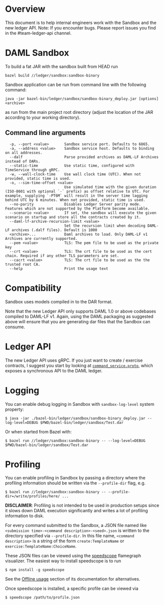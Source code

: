 # Overview
This document is to help internal engineers work with the Sandbox and the new ledger API.
Note: If you encounter bugs. Please report issues you find in the #team-ledger-api channel.

# DAML Sandbox

To build a fat JAR with the sandbox built from HEAD run

    bazel build //ledger/sandbox:sandbox-binary

Sandbox application can be run from command line with the following command:

    java -jar bazel-bin/ledger/sandbox/sandbox-binary_deploy.jar [options] <archive>

as run from the main project root directory (adjust the location of the JAR according to your working directory).

## Command line arguments

```
  -p, --port <value>       Sandbox service port. Defaults to 6865.
  -a, --address <value>    Sandbox service host. Defaults to binding on all addresses.
  --dalf                   Parse provided archives as DAML-LF Archives instead of DARs.
  --static-time            Use static time, configured with TimeService through gRPC.
  -w, --wall-clock-time    Use wall clock time (UTC). When not provided, static time is used.
  -o, --sim-time-offset <value>
                           Use simulated time with the given duration (ISO-8601 with optional `-` prefix) as offset relative to UTC. For example, supplying `-PT6M` will result in the server time lagging behind UTC by 6 minutes. When not provided, static time is used.
  --no-parity              Disables Ledger Server parity mode. Features which are not supported by the Platform become available.
  --scenario <value>       If set, the sandbox will execute the given scenario on startup and store all the contracts created by it.
  --daml-lf-archive-recursion-limit <value>
                           Set the recursion limit when decoding DAML-LF archives (.dalf files). Default is 1000
  <archive>...             Daml archives to load. Only DAML-LF v1 Archives are currently supported.
  --pem <value>            TLS: The pem file to be used as the private key
  --crt <value>            TLS: The crt file to be used as the cert chain. Required if any other TLS parameters are set.
  --cacrt <value>          TLS: The crt file to be used as the the trusted root CA.
  --help                   Print the usage text
```

# Compatibility

Sandbox uses models compiled in to the DAR format.

Note that the new Ledger API only supports DAML 1.0 or above codebases compiled to DAML-LF v1. Again, using the DAML packaging as suggested above will ensure that you are generating dar files that the Sandbox can consume.

# Ledger API

The new Ledger API uses gRPC. If you just want to create / exercise contracts, I suggest you start by looking at [`command_service.proto`](/ledger-api/grpc-definitions/com/daml/ledger/api/v1/command_service.proto), which exposes a synchronous API to the DAML ledger.

# Logging

You can enable debug logging in Sandbox with `sandbox-log-level` system property:

    $ java -jar ./bazel-bin/ledger/sandbox/sandbox-binary_deploy.jar --log-level=DEBUG $PWD/bazel-bin/ledger/sandbox/Test.dar

Or when started from Bazel with:

    $ bazel run //ledger/sandbox:sandbox-binary -- --log-level=DEBUG $PWD/bazel-bin/ledger/sandbox/Test.dar

# Profiling

You can enable profiling in Sandbox by passing a directory where the profiling
information should be written via the `--profile-dir` flag, e.g.
```shell
$ bazel run //ledger/sandbox:sandbox-binary -- --profile-dir=/write/profiles/here/ ...
```

**DISCLAIMER**: Profiling is not intended to be used in production setups since
it slows down DAML execution significantly and writes a lot of profiling
information to disk.

For every command submitted to the Sandbox, a JSON file named like
`<submission time>-<command description>-<seed>.json` is written to the
directory specified via `--profile-dir`. In this file name,
`<command description>` is a string of the form `create:TemplateName` or
`exercise:TemplateName:ChoiceName`.

These JSON files can be viewed using the
[speedscope](https://www.speedscope.app/) flamegraph visualizer. The easiest
way to install speedscope is to run
```shell
$ npm install -g speedscope
```
See the [Offline usage](https://github.com/jlfwong/speedscope#usage) section of
its documentation for alternatives.

Once speedscope is installed, a specific profile can be viewed via
```shell
$ speedscope /path/to/profile.json
```

